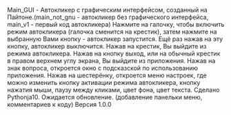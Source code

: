Main_GUI - Автокликер с графическим интерфейсом, созданный на Пайтоне.(main_not_gnu - автокликер без графического интерфейса, main_v1 - первый код автокликера)
Нажмите на галочку, чтобы включить режим автокликера (галочка сменится на крестик), затем нажмите на выбранную Вами кнопку - автокликер запустится. 
Ещё раз нажав на эту кнопку, автокликер выключится. Нажав на крестик, Вы выйдите из режима автокликера.
Нажав на кнопку выход, или на обычный крестик в правом верхнем углу экрана, Вы выйдите из приложения.
Нажав на знак вопроса, откроется окно с подсказской по использованию приложения.
Нажав на шестерёнку, откроется меню настроек, где можно изменить кнопку активации режима автокликера, кнопку нажатия мыши, паузу между кликами, цвет фона, цвет текста.
Сделано Pythonja10.
Ожидается обновление. (добавление панельки меню, комментариев к коду)
Версия 1.0.0

